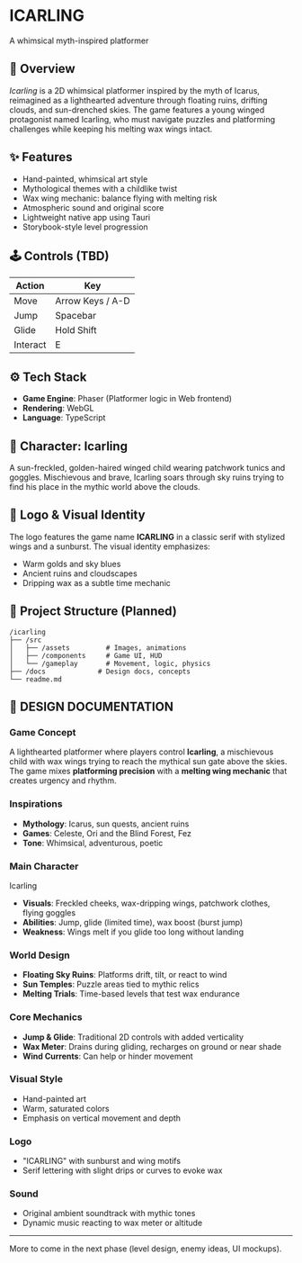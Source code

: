 # ICARLING

A whimsical myth-inspired platformer

## 📜 Overview

_Icarling_ is a 2D whimsical platformer inspired by the myth of Icarus, reimagined as a lighthearted adventure through floating ruins, drifting clouds, and sun-drenched skies. The game features a young winged protagonist named Icarling, who must navigate puzzles and platforming challenges while keeping his melting wax wings intact.

## ✨ Features

- Hand-painted, whimsical art style
- Mythological themes with a childlike twist
- Wax wing mechanic: balance flying with melting risk
- Atmospheric sound and original score
- Lightweight native app using Tauri
- Storybook-style level progression

## 🕹️ Controls (TBD)

| Action   | Key              |
| -------- | ---------------- |
| Move     | Arrow Keys / A-D |
| Jump     | Spacebar         |
| Glide    | Hold Shift       |
| Interact | E                |

## ⚙️ Tech Stack

- **Game Engine**: Phaser (Platformer logic in Web frontend)
- **Rendering**: WebGL
- **Language**: TypeScript

## 🧒 Character: Icarling

A sun-freckled, golden-haired winged child wearing patchwork tunics and goggles. Mischievous and brave, Icarling soars through sky ruins trying to find his place in the mythic world above the clouds.

## 🔖 Logo & Visual Identity

The logo features the game name **ICARLING** in a classic serif with stylized wings and a sunburst. The visual identity emphasizes:

- Warm golds and sky blues
- Ancient ruins and cloudscapes
- Dripping wax as a subtle time mechanic

## 📁 Project Structure (Planned)

```text
/icarling
├── /src
│   ├── /assets         # Images, animations
│   ├── /components     # Game UI, HUD
│   └── /gameplay       # Movement, logic, physics
├── /docs             # Design docs, concepts
└── readme.md
```

## 📐 DESIGN DOCUMENTATION

### Game Concept

A lighthearted platformer where players control **Icarling**, a mischievous child with wax wings trying to reach the mythical sun gate above the skies. The game mixes **platforming precision** with a **melting wing mechanic** that creates urgency and rhythm.

### Inspirations

- **Mythology**: Icarus, sun quests, ancient ruins
- **Games**: Celeste, Ori and the Blind Forest, Fez
- **Tone**: Whimsical, adventurous, poetic

### Main Character

Icarling

- **Visuals**: Freckled cheeks, wax-dripping wings, patchwork clothes, flying goggles
- **Abilities**: Jump, glide (limited time), wax boost (burst jump)
- **Weakness**: Wings melt if you glide too long without landing

### World Design

- **Floating Sky Ruins**: Platforms drift, tilt, or react to wind
- **Sun Temples**: Puzzle areas tied to mythic relics
- **Melting Trials**: Time-based levels that test wax endurance

### Core Mechanics

- **Jump & Glide**: Traditional 2D controls with added verticality
- **Wax Meter**: Drains during gliding, recharges on ground or near shade
- **Wind Currents**: Can help or hinder movement

### Visual Style

- Hand-painted art
- Warm, saturated colors
- Emphasis on vertical movement and depth

### Logo

- "ICARLING" with sunburst and wing motifs
- Serif lettering with slight drips or curves to evoke wax

### Sound

- Original ambient soundtrack with mythic tones
- Dynamic music reacting to wax meter or altitude

---

More to come in the next phase (level design, enemy ideas, UI mockups).
